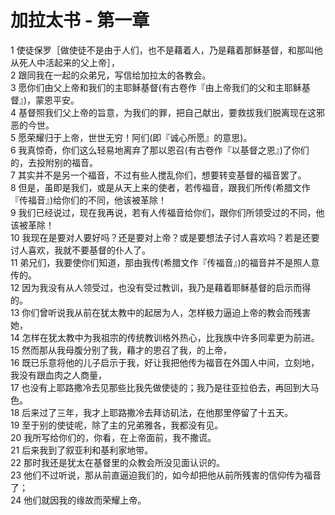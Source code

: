 # 加拉太书 - 第一章
  
 1 使徒保罗［做使徒不是由于人们，也不是藉着人，乃是藉着那稣基督，和那叫他从死人中活起来的父上帝］，  
 2 跟同我在一起的众弟兄，写信给加拉太的各教会。  
 3 愿你们由父上帝和我们的主耶稣基督(有古卷作『由上帝我们的父和主耶稣基督』)，蒙恩平安。  
 4 基督照我们父上帝的旨意，为我们的罪，把自己献出，要救拔我们脱离现在这邪恶的今世。  
 5 愿荣耀归于上帝，世世无穷！阿们(即『诚心所愿』的意思)。  
 6 我真惊奇，你们这么轻易地离弃了那以恩召(有古卷作『以基督之恩』)了你们的，去投附别的福音。  
 7 其实并不是另一个福音，不过有些人搅乱你们，想要转变基督的福音罢了。  
 8 但是，虽即是我们，或是从天上来的使者，若传福音，跟我们所传(希腊文作『传福音』)给你们的不同，他该被革除！  
 9 我们已经说过，现在我再说，若有人传福音给你们，跟你们所领受过的不同，他该被革除！  
 10 我现在是要对人要好吗？还是要对上帝？或是要想法子讨人喜欢吗？若是还要讨人喜欢，我就不要基督的仆人了。  
 11 弟兄们，我要使你们知道，那由我传(希腊文作『传福音』)的福音并不是照人意传的。  
 12 因为我没有从人领受过，也没有受过教训，我乃是藉着耶稣基督的启示而得的。  
 13 你们曾听说我从前在犹太教中的起居为人，怎样极力逼迫上帝的教会而残害她，  
 14 怎样在犹太教中为我祖宗的传统教训格外热心，比我族中许多同辈更为前进。  
 15 然而那从我母腹分别了我，藉才的恩召了我，的上帝，  
 16 既已乐意将他的儿子启示于我，好让我把他传为福音在外国人中间，立刻地，我没有跟血肉之人商量，  
 17 也没有上耶路撒冷去见那些比我先做使徒的；我乃是往亚拉伯去，再回到大马色。  
 18 后来过了三年，我才上耶路撒冷去拜访矶法，在他那里停留了十五天。  
 19 至于别的使徒呢，除了主的兄弟雅各，我都没有见。  
 20 我所写给你们的，你看，在上帝面前，我不撒谎。  
 21 后来我到了叙亚利和基利家地带。  
 22 那时我还是犹太在基督里的众教会所没见面认识的。  
 23 他们不过听说，那从前直逼迫我们的，如今却把他从前所残害的信仰传为福音了；  
 24 他们就因我的缘故而荣耀上帝。